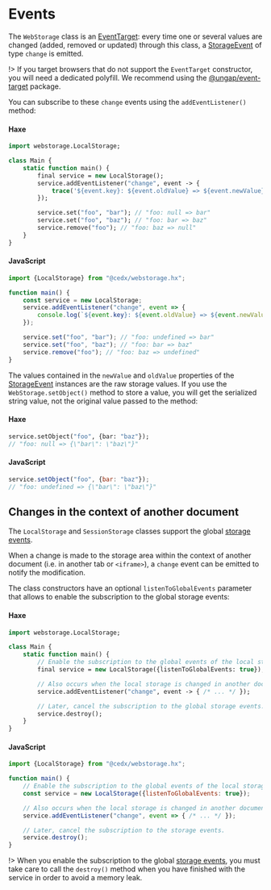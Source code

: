 # Events
The `WebStorage` class is an [EventTarget](https://developer.mozilla.org/en-US/docs/Web/API/EventTarget): every time one or several values are changed (added, removed or updated) through this class, a [StorageEvent](https://developer.mozilla.org/en-US/docs/Web/API/StorageEvent) of type `change` is emitted.

!> If you target browsers that do not support the `EventTarget` constructor, you will need a dedicated polyfill.
We recommend using the [@ungap/event-target](https://www.npmjs.com/package/@ungap/event-target) package.   

You can subscribe to these `change` events using the `addEventListener()` method:

<!-- tabs:start -->

#### **Haxe**
```haxe
import webstorage.LocalStorage;

class Main {
	static function main() {
		final service = new LocalStorage();
		service.addEventListener("change", event -> {
			trace('${event.key}: ${event.oldValue} => ${event.newValue}');
		});

		service.set("foo", "bar"); // "foo: null => bar"
		service.set("foo", "baz"); // "foo: bar => baz"
		service.remove("foo"); // "foo: baz => null"
	}
}
```

#### **JavaScript**
```javascript
import {LocalStorage} from "@cedx/webstorage.hx";

function main() {
	const service = new LocalStorage;
	service.addEventListener("change", event => {
		console.log(`${event.key}: ${event.oldValue} => ${event.newValue}`);
	});

	service.set("foo", "bar"); // "foo: undefined => bar"
	service.set("foo", "baz"); // "foo: bar => baz"
	service.remove("foo"); // "foo: baz => undefined"
}
```

<!-- tabs:end -->

The values contained in the `newValue` and `oldValue` properties of the [StorageEvent](https://developer.mozilla.org/en-US/docs/Web/API/StorageEvent) instances are the raw storage values.
If you use the `WebStorage.setObject()` method to store a value, you will get the serialized string value, not the original value passed to the method:

<!-- tabs:start -->

#### **Haxe**
```haxe
service.setObject("foo", {bar: "baz"});
// "foo: null => {\"bar\": \"baz\"}"
```

#### **JavaScript**
```javascript
service.setObject("foo", {bar: "baz"});
// "foo: undefined => {\"bar\": \"baz\"}"
```

<!-- tabs:end -->

## Changes in the context of another document
The `LocalStorage` and `SessionStorage` classes support the global [storage events](https://developer.mozilla.org/en-US/docs/Web/API/Window/storage_event).

When a change is made to the storage area within the context of another document (i.e. in another tab or `<iframe>`), a `change` event can be emitted to notify the modification.

The class constructors have an optional `listenToGlobalEvents` parameter that allows to enable the subscription to the global storage events:

<!-- tabs:start -->

#### **Haxe**
```haxe
import webstorage.LocalStorage;

class Main {
	static function main() {
		// Enable the subscription to the global events of the local storage.
		final service = new LocalStorage({listenToGlobalEvents: true});

		// Also occurs when the local storage is changed in another document.
		service.addEventListener("change", event -> { /* ... */ });

		// Later, cancel the subscription to the global storage events.
		service.destroy();
	}
}
```

#### **JavaScript**
```javascript
import {LocalStorage} from "@cedx/webstorage.hx";

function main() {
	// Enable the subscription to the global events of the local storage.
	const service = new LocalStorage({listenToGlobalEvents: true});

	// Also occurs when the local storage is changed in another document.
	service.addEventListener("change", event => { /* ... */ });

	// Later, cancel the subscription to the storage events.
	service.destroy();
}
```

<!-- tabs:end -->

!> When you enable the subscription to the global [storage events](https://developer.mozilla.org/en-US/docs/Web/API/Window/storage_event),
you must take care to call the `destroy()` method when you have finished with the service in order to avoid a memory leak.
